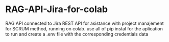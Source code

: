 # RAG-API-Jira-for-colab
RAG API connected to Jira REST API for asistance with project manajement for SCRUM method, running on colab.
use all of pip instal for the aplication to run and create a .env file with the corresponding credentials data
